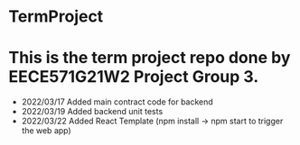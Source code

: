 # TermProject
<h1>This is the term project repo done by EECE571G21W2 Project Group 3.</h1>
<div>
  <ul>
    <li>2022/03/17 Added main contract code for backend</li>
    <li>2022/03/19 Added backend unit tests</li>
    <li>2022/03/22 Added React Template (npm install -> npm start to trigger the web app) </li>
  </ul>
</div>
